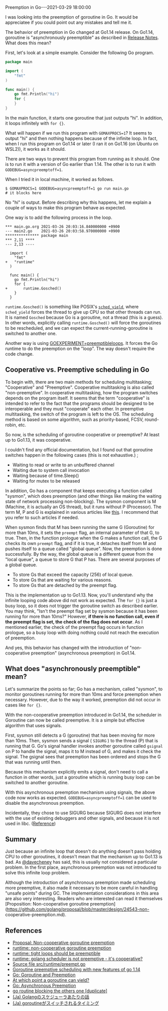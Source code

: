 Preemption in Go---2021-03-29 18:00:00

I was looking into the preemption of goroutine in Go. It would be appreciatee if you could point out any mistakes and tell me it.

The behavior of preemption in Go changed at Go1.14 release.
On Go1.14, goroutine is "asynchronously preemptible" as described in [Release Notes](https://golang.org/doc/go1.14#runtime). What does this mean?

First, let's look at a simple example.
Consider the following Go program.

```go
package main

import (
	"fmt"
)

func main() {
	go fmt.Println("hi")
	for {
	}
}

```

In the main function, it starts one goroutine that just outputs "hi". In addition, it loops infinitely with `for {}`.

What will happen if we run this program with `GOMAXPROCS=1`? It seems to output "hi" and then nothing happens because of the infinite loop.
In fact, when I run this program on Go1.14 or later (I ran it on Go1.16 (on Ubuntu on WSL2)), it works as it should.

There are two ways to prevent this program from running as it should. One is to run it with a version of Go earlier than 1.14. The other is to run it with `GODEBUG=asyncpreemptoff=1`.

When I tried it in local machine, it worked as follows.

```
$ GOMAXPROCS=1 GODEBUG=asyncpreemptoff=1 go run main.go
# it blocks here
```

No "hi" is output. Before describing why this happens, let me explain a couple of ways to make this program behave as expected.

One way is to add the following process in the loop.

```
*** main.go.org	2021-03-26 20:03:16.840000000 +0900
--- main2.go	2021-03-26 20:03:58.970000000 +0900
*************** package main
*** 2,11 ****
--- 2,13 ----
  
  import (
  	"fmt"
+ 	"runtime"
  )
  
  func main() {
  	go fmt.Println("hi")
  	for {
+ 		runtime.Gosched()
  	}
  }

```

`runtime.Gosched()` is something like POSIX's [`sched_yield`](https://man7.org/linux/man-pages/man2/sched_yield.2.html), where `sched_yield` forces the thread to give up CPU so that other threads can run. 
It is named `Gosched` because Go is a goroutine, not a thread (this is a guess).
In other words, explicitly calling `runtime.Gosched()` will force the goroutines to be rescheduled, and we can expect the current-running-goroutine is switched to another one.

Another way is using [GOEXPERIMENT=preemptibleloops](https://github.com/golang/go/blob/87a3ac5f5328ea0a6169cfc44bdb081014fcd3ec/src/cmd/internal/objabi/util.go#L257). It forces the Go runtime to do the preemption on the "loop". The way doesn't require the code change.

## Cooperative vs. Preemptive scheduling in Go

To begin with, there are two main methods for scheduling multitasking; "Cooperative" and "Preemptive". Cooperative multitasking is also called "non-preemptive".
In cooperative multitasking, how the program switches depends on the program itself. It seems that the term "cooperative" is intended to refer to the fact that the programs should be designed to be interoperable and they must "cooperate" each other.
In preemptive multitasking, the switch of the program is left to the OS. The scheduling method is based on some algorithm, such as priority-based, FCSV, round-robin, etc.

So now, is the scheduling of goroutine cooperative or preemptive?
At least up to Go1.13, it was cooperative.

I couldn't find any official documentation, but I found out that goroutine switches happen in the following cases (this is not exhaustive.) ;

* Waiting to read or write to an unbuffered channel
* Waiting due to system call invocation
* Waiting because of time.Sleep()
* Waiting for mutex to be released

In addition, Go has a component that keeps executing a function called "sysmon", which does preemption (and other things like making the waiting state of network processing non-blocking).
The sysmon component is M (Machine, it is actually an OS thread), but it runs without P (Processor). The term M, P and G is explained in various articles like [this](https://developpaper.com/gmp-principle-and-scheduling-analysis-of-golang-scheduler/). I recommend that you refer to such articles if needed.

When sysmon finds that M has been running the same G (Goroutine) for more than 10ms, it sets the `preempt` flag, an internal parameter of that G, to true. Then, in the function prologue when the G makes a function call, the G checks its own `preempt` flag, and if it is true, it detaches itself from M and pushes itself to a queue called "global queue". Now, the preemption is done successfully.
By the way, the global queue is a different queue from the "local queue", a queue to store G that P has. There are several purposes of a global queue.

* To store Gs that exceed the capacity (256) of local queue.
* To store Gs that are waiting for various reasons.
* To store Gs that are detached by the preempt flag.

This is the implementation up to Go1.13. Now, you'll understand why the infinite looping code above did not work as expected. The `for {}` is just a busy loop, so it does not trigger the goroutine switch as described earlier. You may think, "Isn't the preempt flag set by sysmon because it has been running for more than 10ms?" However, **if there is no function call, even if the preempt flag is set, the check of the flag does not occur**. As I mentioned earlier, the check of the preempt flag occurs in function prologue, so a busy loop with doing nothing could not reach the execution of preemption.

And yes, this behavior has changed with the introduction of "non-cooperative preemption" (asynchronous preemption) in Go1.14.

## What does "asynchronously preemptible" mean?

Let's summarize the points so far; Go has a mechanism, called "sysmon", to monitor goroutines running for more than 10ms and force preemption when necessary. However, due to the way it worked, preemption did not occur in cases like `for {}`.

With the non-cooperative preemption introduced in Go1.14, the scheduler in Goroutine can now be called preemptive. It is a simple but effective algorithm that uses signals.

First, sysmon still detects a G (goroutine) that has been moving for more than 10ms. Then, sysmon sends a signal ( `SIGURG` ) to the thread (P) that is running that G.
Go's signal handler invokes another goroutine called `gsignal` on P to handle the signal, maps it to M instead of G, and makes it check the signal. The gsignal sees that preemption has been ordered and stops the G that was running until then.

Because this mechanism explicitly emits a signal, don't need to call a function in other words, just a goroutine which is running busy loop can be switched to another goroutine.

With this asynchronous preemption mechanism using signals, the above code now works as expected. `GODEBUG=asyncpreemptoff=1` can be used to disable the asynchronous preemption.

Incidentally, they chose to use SIGURG because SIGURG does not interfere with the use of existing debuggers and other signals, and because it is not used in libc. ([Reference](https://github.com/golang/proposal/blob/master/design/24543-non-cooperative-preemption.md#other-considerations))

## Summary

Just because an infinite loop that doesn't do anything doesn't pass holding CPU to other goroutines, it doesn't mean that the mechanism up to Go1.13 is bad. As [@davecheney](https://github.com/golang/go/issues/11462#issuecomment-116616022) has said, this is usually not considered a particular problem. In the first place, asynchronous preemption was not introduced to solve this infinite loop problem.

Although the introduction of asynchronous preemption made scheduling more preemptive, it also made it necessary to be more careful in handling "unsafe points" during GC. The implementation considerations in this area are also very interesting. Readers who are interested can read it themselves [Proposition: Non-cooperative goroutine preemption](https://github.com/golang/proposal/blob/master/design/24543-non- cooperative-preemption.md).

## References

* [Proposal: Non-cooperative goroutine preemption](https://github.com/golang/proposal/blob/master/design/24543-non-cooperative-preemption.md)
* [runtime: non-cooperative goroutine preemption](https://github.com/golang/go/issues/24543)
* [runtime: tight loops should be preemptible](https://github.com/golang/go/issues/10958)
* [runtime: golang scheduler is not preemptive - it's cooperative?](https://github.com/golang/go/issues/11462)
* [Source file src/runtime/preempt.go](https://golang.org/src/runtime/preempt.go)
* [Goroutine preemptive scheduling with new features of go 1.14](https://developpaper.com/goroutine-preemptive-scheduling-with-new-features-of-go-1-14/)
* [Go: Goroutine and Preemption](https://medium.com/a-journey-with-go/go-goroutine-and-preemption-d6bc2aa2f4b7)
* [At which point a goroutine can yield?](https://stackoverflow.com/questions/64113394/at-which-point-a-goroutine-can-yield)
* [Go: Asynchronous Preemption](https://medium.com/a-journey-with-go/go-asynchronous-preemption-b5194227371c)
* [go routine blocking the others one [duplicate]](https://stackoverflow.com/questions/17953269/go-routine-blocking-the-others-one)
* [(Ja) Golangのスケジューラあたりの話](https://qiita.com/takc923/items/de68671ea889d8df6904)
* [(Ja) goroutineがスイッチされるタイミング](https://qiita.com/umisama/items/93333ffe4d9fc7e4ba1f)
